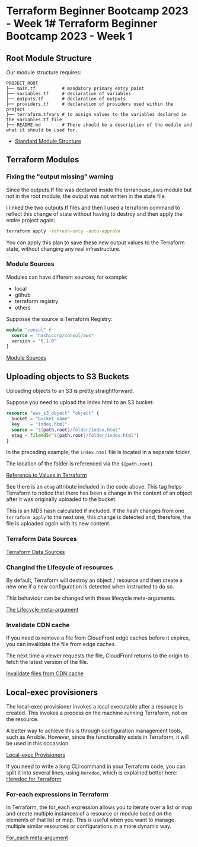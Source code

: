 # Terraform Beginner Bootcamp 2023 - Week 1# Terraform Beginner Bootcamp 2023 - Week 1

## Root Module Structure
Our module structure requires:
```
PROJECT_ROOT
├── main.tf          # mandatory primary entry point
├── variables.tf     # declaration of variables
├── outputs.tf       # declaration of outputs
├── providers.tf     # declaration of providers used within the project
├── terraform.tfvars # to assign values to the variables declared in the variables.tf file
├── README.md        # There should be a description of the module and what it should be used for.
```
  
- [Standard Module Structure](https://developer.hashicorp.com/terraform/language/modules/develop/structure)

## Terraform Modules

### Fixing the "output missing" warning

Since the outputs.tf file was declared inside the terrahouse_aws module but not in the root module, the output was not written in the state file.

I linked the two outputs.tf files and then I used a terraform command to reflect this change of state without having to destroy and then apply the entire project again:

```sh
terraform apply -refresh-only -auto-approve
```

You can apply this plan to save these new output values to the Terraform state, without changing any
real infrastructure.

### Module Sources

Modules can have different sources; for example:
- local
- github
- terraform registry
- others

Supposse the source is Terraform Registry:

```terraform
module "consul" {
  source = "hashicorp/consul/aws"
  version = "0.1.0"
}
```
[Module Sources](https://developer.hashicorp.com/terraform/language/modules/sources)

## Uploading objects to S3 Buckets

Uploading objects to an S3 is pretty straightforward.

Suppose you need to upload the index.html to an S3 bucket:

```terraform
resource "aws_s3_object" "object" {
  bucket = "bucket_name"
  key    = "index.html"
  source = "${path.root}/folder/index.html"
  etag = filemd5("${path.root}/folder/index.html")
}
```
In the preceding example, the `index.html` file is located in a separate folder. 

The location of the folder is referenced via the `${path.root}`.

[Reference to Values in Terraform](https://developer.hashicorp.com/terraform/language/expressions/references)

See there is an `etag` attribute included in the code above. This tag helps Terraform to notice that there has been a change in the content of an object after it was originally uploaded to the bucket.

This is an MD5 hash calculated if included. If the hash changes from one `terraform apply` to the next one, this change is detected and, therefore, the file is uploaded again with its new content.

### Terraform Data Sources

[Terraform Data Sources](https://developer.hashicorp.com/terraform/language/data-sources)


### Changind the Lifecycle of resources

By default, Terraform will destroy an object / resource and then create a new one if a new configuration is detected when instructed to do so.

This behaviour can be changed with these lifecycle meta-arguments.

[The Lifecycle meta-argument](https://developer.hashicorp.com/terraform/language/meta-arguments/lifecycle)

### Invalidate CDN cache
If you need to remove a file from CloudFront edge caches before it expires, you can invalidate the file from edge caches. 

The next time a viewer requests the file, CloudFront returns to the origin to fetch the latest version of the file.

[Invalidate files from CDN cache](https://docs.aws.amazon.com/AmazonCloudFront/latest/DeveloperGuide/Invalidation.html)

## Local-exec provisioners

The local-exec provisioner invokes a local executable after a resource is created. This invokes a process on the machine running Terraform, not on the resource. 

A better way to achieve this is through configuration management tools, such as Ansible. However, since the functionality exists in Terraform, it will be used in this occassion.

[Local-exec Provisioners](https://developer.hashicorp.com/terraform/language/resources/provisioners/local-exec)

If you need to write a long CLI command in your Terraform code, you can split it into several lines, using `Heredoc`, which is explained better here:
[Heredoc for Terraform](https://developer.hashicorp.com/terraform/language/expressions/strings#heredoc-strings)

### For-each expressions in Terraform

In Terraform, the for_each expression allows you to iterate over a list or map and create multiple instances of a resource or module based on the elements of that list or map. This is useful when you want to manage multiple similar resources or configurations in a more dynamic way.

[For_each meta-argument](https://developer.hashicorp.com/terraform/language/meta-arguments/for_each)